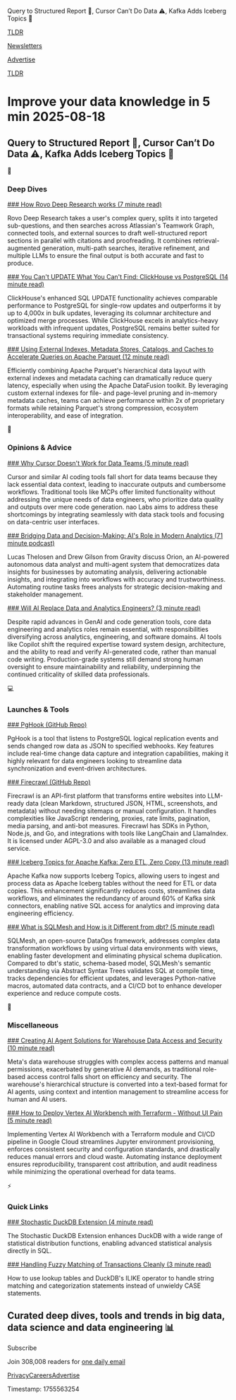 Query to Structured Report 🧩, Cursor Can’t Do Data ⚠️, Kafka Adds Iceberg Topics 🧊

[TLDR](/)

[Newsletters](/newsletters)

[Advertise](https://advertise.tldr.tech/)

[TLDR](/)

# Improve your data knowledge in 5 min 2025-08-18

## Query to Structured Report 🧩, Cursor Can’t Do Data ⚠️, Kafka Adds Iceberg Topics 🧊

📱

### Deep Dives

[### How Rovo Deep Research works (7 minute read)](https://www.atlassian.com/blog/atlassian-engineering/how-rovo-deep-research-works?utm_source=tldrdata)

Rovo Deep Research takes a user's complex query, splits it into targeted sub-questions, and then searches across Atlassian's Teamwork Graph, connected tools, and external sources to draft well-structured report sections in parallel with citations and proofreading. It combines retrieval-augmented generation, multi-path searches, iterative refinement, and multiple LLMs to ensure the final output is both accurate and fast to produce.

[### You Can't UPDATE What You Can't Find: ClickHouse vs PostgreSQL (14 minute read)](https://clickhouse.com/blog/update-performance-clickhouse-vs-postgresql?utm_source=tldrdata)

ClickHouse's enhanced SQL UPDATE functionality achieves comparable performance to PostgreSQL for single-row updates and outperforms it by up to 4,000x in bulk updates, leveraging its columnar architecture and optimized merge processes. While ClickHouse excels in analytics-heavy workloads with infrequent updates, PostgreSQL remains better suited for transactional systems requiring immediate consistency.

[### Using External Indexes, Metadata Stores, Catalogs, and Caches to Accelerate Queries on Apache Parquet (12 minute read)](https://datafusion.apache.org/blog/2025/08/15/external-parquet-indexes?utm_source=tldrdata)

Efficiently combining Apache Parquet's hierarchical data layout with external indexes and metadata caching can dramatically reduce query latency, especially when using the Apache DataFusion toolkit. By leveraging custom external indexes for file- and page-level pruning and in-memory metadata caches, teams can achieve performance within 2x of proprietary formats while retaining Parquet's strong compression, ecosystem interoperability, and ease of integration.

🚀

### Opinions & Advice

[### Why Cursor Doesn't Work for Data Teams (5 minute read)](https://thenewaiorder.substack.com/p/why-cursor-doesnt-work-for-data-teams?utm_source=tldrdata)

Cursor and similar AI coding tools fall short for data teams because they lack essential data context, leading to inaccurate outputs and cumbersome workflows. Traditional tools like MCPs offer limited functionality without addressing the unique needs of data engineers, who prioritize data quality and outputs over mere code generation. nao Labs aims to address these shortcomings by integrating seamlessly with data stack tools and focusing on data-centric user interfaces.

[### Bridging Data and Decision-Making: AI's Role in Modern Analytics (71 minute podcast)](https://www.youtube.com/watch?v=ooI71WBgJnU&amp;utm_source=tldrdata)

Lucas Thelosen and Drew Gilson from Gravity discuss Orion, an AI-powered autonomous data analyst and multi-agent system that democratizes data insights for businesses by automating analysis, delivering actionable insights, and integrating into workflows with accuracy and trustworthiness. Automating routine tasks frees analysts for strategic decision-making and stakeholder management.

[### Will AI Replace Data and Analytics Engineers? (3 minute read)](https://sqlpatterns.com/p/will-ai-replace-data-and-analytics?utm_source=tldrdata)

Despite rapid advances in GenAI and code generation tools, core data engineering and analytics roles remain essential, with responsibilities diversifying across analytics, engineering, and software domains. AI tools like Copilot shift the required expertise toward system design, architecture, and the ability to read and verify AI-generated code, rather than manual code writing. Production-grade systems still demand strong human oversight to ensure maintainability and reliability, underpinning the continued criticality of skilled data professionals.

💻

### Launches & Tools

[### PgHook (GitHub Repo)](https://github.com/PgHookCom/PgHook?utm_source=tldrdata)

PgHook is a tool that listens to PostgreSQL logical replication events and sends changed row data as JSON to specified webhooks. Key features include real-time change data capture and integration capabilities, making it highly relevant for data engineers looking to streamline data synchronization and event-driven architectures.

[### Firecrawl (GitHub Repo)](https://github.com/mendableai/firecrawl?utm_source=tldrdata)

Firecrawl is an API-first platform that transforms entire websites into LLM-ready data (clean Markdown, structured JSON, HTML, screenshots, and metadata) without needing sitemaps or manual configuration. It handles complexities like JavaScript rendering, proxies, rate limits, pagination, media parsing, and anti-bot measures. Firecrawl has SDKs in Python, Node.js, and Go, and integrations with tools like LangChain and LlamaIndex. It is licensed under AGPL-3.0 and also available as a managed cloud service.

[### Iceberg Topics for Apache Kafka: Zero ETL, Zero Copy (13 minute read)](https://aiven.io/blog/iceberg-topics-for-apache-kafka-zero-etl-zero-copy?utm_source=tldrdata)

Apache Kafka now supports Iceberg Topics, allowing users to ingest and process data as Apache Iceberg tables without the need for ETL or data copies. This enhancement significantly reduces costs, streamlines data workflows, and eliminates the redundancy of around 60% of Kafka sink connectors, enabling native SQL access for analytics and improving data engineering efficiency.

[### What is SQLMesh and How is it Different from dbt? (5 minute read)](https://www.confessionsofadataguy.com/what-is-sqlmesh-and-how-is-it-different-from-dbt/#google_vignette?utm_source=tldrdata)

SQLMesh, an open-source DataOps framework, addresses complex data transformation workflows by using virtual data environments with views, enabling faster development and eliminating physical schema duplication. Compared to dbt's static, schema-based model, SQLMesh's semantic understanding via Abstract Syntax Trees validates SQL at compile time, tracks dependencies for efficient updates, and leverages Python-native macros, automated data contracts, and a CI/CD bot to enhance developer experience and reduce compute costs.

🎁

### Miscellaneous

[### Creating AI Agent Solutions for Warehouse Data Access and Security (10 minute read)](https://engineering.fb.com/2025/08/13/data-infrastructure/agentic-solution-for-warehouse-data-access/?utm_source=tldrdata)

Meta's data warehouse struggles with complex access patterns and manual permissions, exacerbated by generative AI demands, as traditional role-based access control falls short on efficiency and security. The warehouse's hierarchical structure is converted into a text-based format for AI agents, using context and intention management to streamline access for human and AI users.

[### How to Deploy Vertex AI Workbench with Terraform - Without UI Pain (5 minute read)](https://hackernoon.com/how-to-deploy-vertex-ai-workbench-with-terraform-without-ui-pain?utm_source=tldrdata)

Implementing Vertex AI Workbench with a Terraform module and CI/CD pipeline in Google Cloud streamlines Jupyter environment provisioning, enforces consistent security and configuration standards, and drastically reduces manual errors and cloud waste. Automating instance deployment ensures reproducibility, transparent cost attribution, and audit readiness while minimizing the operational overhead for data teams.

⚡️

### Quick Links

[### Stochastic DuckDB Extension (4 minute read)](https://query.farm/duckdb_extension_stochastic.html?utm_source=tldrdata)

The Stochastic DuckDB Extension enhances DuckDB with a wide range of statistical distribution functions, enabling advanced statistical analysis directly in SQL.

[### Handling Fuzzy Matching of Transactions Cleanly (3 minute read)](https://performancede.substack.com/p/handling-fuzzy-matching-of-transactions?utm_source=tldrdata)

How to use lookup tables and DuckDB's ILIKE operator to handle string matching and categorization statements instead of unwieldy CASE statements.

## Curated deep dives, tools and trends in big data, data science and data engineering 📊

Subscribe

Join 308,008 readers for [one daily email](/api/latest/data)

[Privacy](/privacy)[Careers](https://jobs.ashbyhq.com/tldr.tech)[Advertise](/data/advertise)

Timestamp: 1755563254